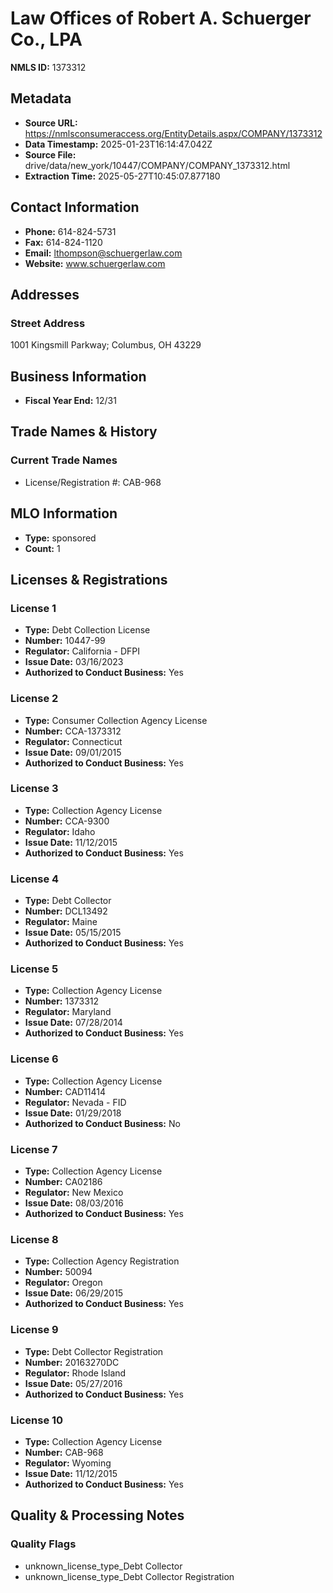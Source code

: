 # Law Offices of Robert A. Schuerger Co., LPA

**NMLS ID:** 1373312

## Metadata
- **Source URL:** https://nmlsconsumeraccess.org/EntityDetails.aspx/COMPANY/1373312
- **Data Timestamp:** 2025-01-23T16:14:47.042Z
- **Source File:** drive/data/new_york/10447/COMPANY/COMPANY_1373312.html
- **Extraction Time:** 2025-05-27T10:45:07.877180

## Contact Information
- **Phone:** 614-824-5731
- **Fax:** 614-824-1120
- **Email:** lthompson@schuergerlaw.com
- **Website:** www.schuergerlaw.com

## Addresses
### Street Address
1001 Kingsmill Parkway; Columbus, OH 43229

## Business Information
- **Fiscal Year End:** 12/31

## Trade Names & History
### Current Trade Names
- License/Registration #: CAB-968

## MLO Information
- **Type:** sponsored
- **Count:** 1

## Licenses & Registrations

### License 1
- **Type:** Debt Collection License
- **Number:** 10447-99
- **Regulator:** California - DFPI
- **Issue Date:** 03/16/2023
- **Authorized to Conduct Business:** Yes

### License 2
- **Type:** Consumer Collection Agency License
- **Number:** CCA-1373312
- **Regulator:** Connecticut
- **Issue Date:** 09/01/2015
- **Authorized to Conduct Business:** Yes

### License 3
- **Type:** Collection Agency License
- **Number:** CCA-9300
- **Regulator:** Idaho
- **Issue Date:** 11/12/2015
- **Authorized to Conduct Business:** Yes

### License 4
- **Type:** Debt Collector
- **Number:** DCL13492
- **Regulator:** Maine
- **Issue Date:** 05/15/2015
- **Authorized to Conduct Business:** Yes

### License 5
- **Type:** Collection Agency License
- **Number:** 1373312
- **Regulator:** Maryland
- **Issue Date:** 07/28/2014
- **Authorized to Conduct Business:** Yes

### License 6
- **Type:** Collection Agency License
- **Number:** CAD11414
- **Regulator:** Nevada - FID
- **Issue Date:** 01/29/2018
- **Authorized to Conduct Business:** No

### License 7
- **Type:** Collection Agency License
- **Number:** CA02186
- **Regulator:** New Mexico
- **Issue Date:** 08/03/2016
- **Authorized to Conduct Business:** Yes

### License 8
- **Type:** Collection Agency Registration
- **Number:** 50094
- **Regulator:** Oregon
- **Issue Date:** 06/29/2015
- **Authorized to Conduct Business:** Yes

### License 9
- **Type:** Debt Collector Registration
- **Number:** 20163270DC
- **Regulator:** Rhode Island
- **Issue Date:** 05/27/2016
- **Authorized to Conduct Business:** Yes

### License 10
- **Type:** Collection Agency License
- **Number:** CAB-968
- **Regulator:** Wyoming
- **Issue Date:** 11/12/2015
- **Authorized to Conduct Business:** Yes

## Quality & Processing Notes
### Quality Flags
- unknown_license_type_Debt Collector
- unknown_license_type_Debt Collector Registration
